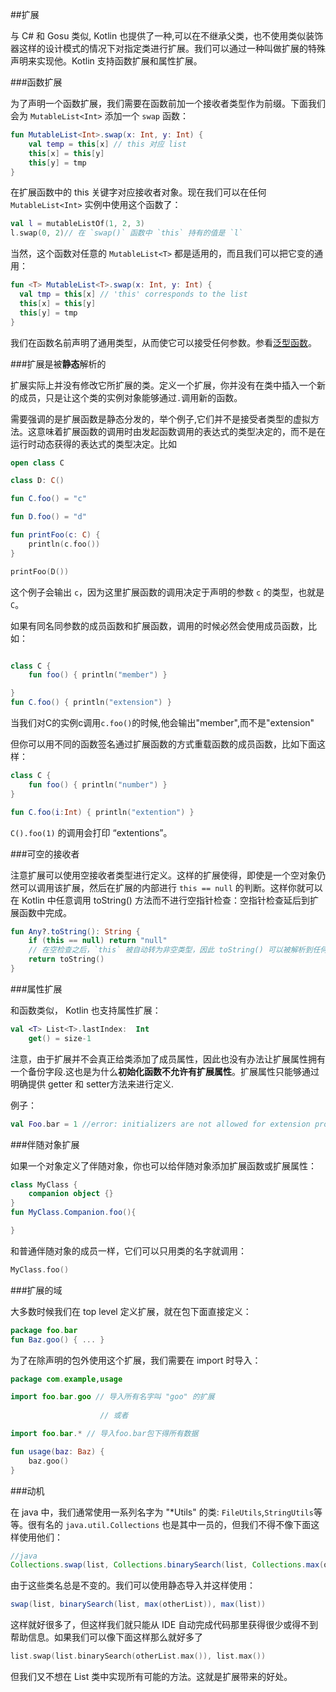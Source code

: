 ##扩展

与 C# 和 Gosu 类似, Kotlin 也提供了一种,可以在不继承父类，也不使用类似装饰器这样的设计模式的情况下对指定类进行扩展。我们可以通过一种叫做扩展的特殊声明来实现他。Kotlin 支持函数扩展和属性扩展。

###函数扩展

为了声明一个函数扩展，我们需要在函数前加一个接收者类型作为前缀。下面我们会为 `MutableList<Int>` 添加一个 `swap` 函数：

```kotlin
fun MutableList<Int>.swap(x: Int, y: Int) {
	val temp = this[x] // this 对应 list
	this[x] = this[y]
	this[y] = tmp
}
```

在扩展函数中的 this 关键字对应接收者对象。现在我们可以在任何 `MutableList<Int>` 实例中使用这个函数了：

```kotlin
val l = mutableListOf(1, 2, 3)
l.swap(0, 2)// 在 `swap()` 函数中 `this` 持有的值是 `l`
```

当然，这个函数对任意的 `MutableList<T>` 都是适用的，而且我们可以把它变的通用：

```kotlin
fun <T> MutableList<T>.swap(x: Int, y: Int) {
  val tmp = this[x] // 'this' corresponds to the list
  this[x] = this[y]
  this[y] = tmp
}
```

我们在函数名前声明了通用类型，从而使它可以接受任何参数。参看[泛型函数](http://kotlinlang.org/docs/reference/generics.html)。

###扩展是被**静态**解析的

扩展实际上并没有修改它所扩展的类。定义一个扩展，你并没有在类中插入一个新的成员，只是让这个类的实例对象能够通过`.`调用新的函数。

需要强调的是扩展函数是静态分发的，举个例子,它们并不是接受者类型的虚拟方法。这意味着扩展函数的调用时由发起函数调用的表达式的类型决定的，而不是在运行时动态获得的表达式的类型决定。比如

```Kotlin
open class C 

class D: C()fun C.foo() = "c" 
fun D.foo() = "d"fun printFoo(c: C) { 	println(c.foo())} 
printFoo(D())
```

这个例子会输出 `c`，因为这里扩展函数的调用决定于声明的参数 `c` 的类型，也就是 `C`。

如果有同名同参数的成员函数和扩展函数，调用的时候必然会使用成员函数，比如：

```kotlin

class C {
	fun foo() { println("member") }

}
fun C.foo() { println("extension") }
```

当我们对C的实例c调用`c.foo()`的时候,他会输出"member",而不是"extension"

但你可以用不同的函数签名通过扩展函数的方式重载函数的成员函数，比如下面这样：

```Kotlin
class C {
	fun foo() { println("number") }
}

fun C.foo(i:Int) { println("extention") }
```

`C().foo(1)` 的调用会打印 “extentions”。

###可空的接收者

注意扩展可以使用空接收者类型进行定义。这样的扩展使得，即使是一个空对象仍然可以调用该扩展，然后在扩展的内部进行 `this == null` 的判断。这样你就可以在 Kotlin 中任意调用 toString() 方法而不进行空指针检查：空指针检查延后到扩展函数中完成。

```kotlin
fun Any?.toString(): String {
	if (this == null) return "null"
	// 在空检查之后，`this` 被自动转为非空类型，因此 toString() 可以被解析到任何类的成员函数中
	return toString()
}
```

###属性扩展

和函数类似， Kotlin 也支持属性扩展：

```kotlin
val <T> List<T>.lastIndex:  Int
	get() = size-1
```

注意，由于扩展并不会真正给类添加了成员属性，因此也没有办法让扩展属性拥有一个备份字段.这也是为什么**初始化函数不允许有扩展属性**。扩展属性只能够通过明确提供 getter 和 setter方法来进行定义.

例子：
```kotlin
val Foo.bar = 1 //error: initializers are not allowed for extension properties
```

###伴随对象扩展

如果一个对象定义了伴随对象，你也可以给伴随对象添加扩展函数或扩展属性：

```kotlin
class MyClass {
	companion object {} 
}
fun MyClass.Companion.foo(){

}
```

和普通伴随对象的成员一样，它们可以只用类的名字就调用：

```kotlin
MyClass.foo()
```

###扩展的域

大多数时候我们在 top level 定义扩展，就在包下面直接定义：

```kotlin
package foo.bar
fun Baz.goo() { ... }
```

为了在除声明的包外使用这个扩展，我们需要在 import 时导入：

```kotlin
package com.example,usage

import foo.bar.goo // 导入所有名字叫 "goo" 的扩展
				
					// 或者

import foo.bar.* // 导入foo.bar包下得所有数据

fun usage(baz: Baz) {
	baz.goo()
}
```

###动机

在 java 中，我们通常使用一系列名字为 "*Utils" 的类: `FileUtils`,`StringUtils`等等。很有名的 `java.util.Collections` 也是其中一员的，但我们不得不像下面这样使用他们：

```java
//java
Collections.swap(list, Collections.binarySearch(list, Collections.max(otherList)), Collections.max(list))
```

由于这些类名总是不变的。我们可以使用静态导入并这样使用：

```java
swap(list, binarySearch(list, max(otherList)), max(list))
```

这样就好很多了，但这样我们就只能从 IDE 自动完成代码那里获得很少或得不到帮助信息。如果我们可以像下面这样那么就好多了

```kotlin
list.swap(list.binarySearch(otherList.max()), list.max())
```

但我们又不想在 List 类中实现所有可能的方法。这就是扩展带来的好处。

